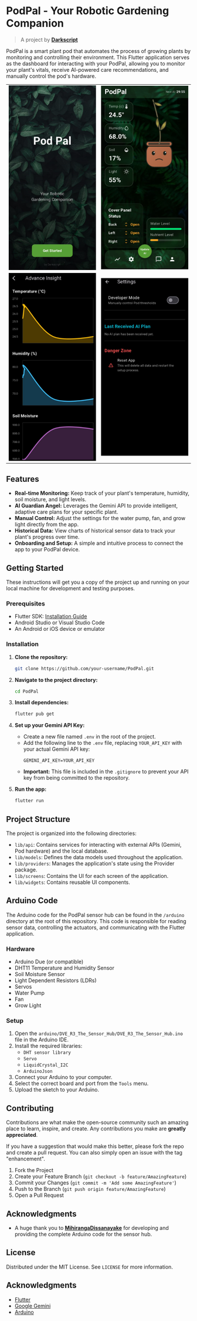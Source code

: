 # PodPal - Your Robotic Gardening Companion

> A project by **[Darkscript](https://github.com/darkscript-dev)**

PodPal is a smart plant pod that automates the process of growing plants by monitoring and controlling their environment. This Flutter application serves as the dashboard for interacting with your PodPal, allowing you to monitor your plant's vitals, receive AI-powered care recommendations, and manually control the pod's hardware.

<table>
  <tr>
    <td><img src="./screenshots/loading_screen.png" alt="Home Screen" width="250"/></td>
    <td><img src="./screenshots/home_screen.png" alt="Charts Screen" width="250"/></td>
  </tr>
  <tr>
    <td><img src="./screenshots/charts_screen.png" alt="Profile Screen" width="250"/></td>
    <td><img src="./screenshots/settings_screen.png" alt="Settings Screen" width="250"/></td>
  </tr>
</table>

## Features

*   **Real-time Monitoring:** Keep track of your plant's temperature, humidity, soil moisture, and light levels.
*   **AI Guardian Angel:** Leverages the Gemini API to provide intelligent, adaptive care plans for your specific plant.
*   **Manual Control:** Adjust the settings for the water pump, fan, and grow light directly from the app.
*   **Historical Data:** View charts of historical sensor data to track your plant's progress over time.
*   **Onboarding and Setup:** A simple and intuitive process to connect the app to your PodPal device.

## Getting Started

These instructions will get you a copy of the project up and running on your local machine for development and testing purposes.

### Prerequisites

*   Flutter SDK: [Installation Guide](https://flutter.dev/docs/get-started/install)
*   Android Studio or Visual Studio Code
*   An Android or iOS device or emulator

### Installation

1.  **Clone the repository:**
    ```bash
    git clone https://github.com/your-username/PodPal.git
    ```
2.  **Navigate to the project directory:**
    ```bash
    cd PodPal
    ```
3.  **Install dependencies:**
    ```bash
    flutter pub get
    ```
4.  **Set up your Gemini API Key:**
    *   Create a new file named `.env` in the root of the project.
    *   Add the following line to the `.env` file, replacing `YOUR_API_KEY` with your actual Gemini API key:
        ```
        GEMINI_API_KEY=YOUR_API_KEY
        ```
    *   **Important:** This file is included in the `.gitignore` to prevent your API key from being committed to the repository.

5.  **Run the app:**
    ```bash
    flutter run
    ```

## Project Structure

The project is organized into the following directories:

*   `lib/api`: Contains services for interacting with external APIs (Gemini, Pod hardware) and the local database.
*   `lib/models`: Defines the data models used throughout the application.
*   `lib/providers`: Manages the application's state using the Provider package.
*   `lib/screens`: Contains the UI for each screen of the application.
*   `lib/widgets`: Contains reusable UI components.

## Arduino Code

The Arduino code for the PodPal sensor hub can be found in the `/arduino` directory at the root of this repository. This code is responsible for reading sensor data, controlling the actuators, and communicating with the Flutter application.

### Hardware

*   Arduino Due (or compatible)
*   DHT11 Temperature and Humidity Sensor
*   Soil Moisture Sensor
*   Light Dependent Resistors (LDRs)
*   Servos
*   Water Pump
*   Fan
*   Grow Light

### Setup

1.  Open the `arduino/DVE_R3_The_Sensor_Hub/DVE_R3_The_Sensor_Hub.ino` file in the Arduino IDE.
2.  Install the required libraries:
    *   `DHT sensor library`
    *   `Servo`
    *   `LiquidCrystal_I2C`
    *   `ArduinoJson`
3.  Connect your Arduino to your computer.
4.  Select the correct board and port from the `Tools` menu.
5.  Upload the sketch to your Arduino.

## Contributing

Contributions are what make the open-source community such an amazing place to learn, inspire, and create. Any contributions you make are **greatly appreciated**.

If you have a suggestion that would make this better, please fork the repo and create a pull request. You can also simply open an issue with the tag "enhancement".

1.  Fork the Project
2.  Create your Feature Branch (`git checkout -b feature/AmazingFeature`)
3.  Commit your Changes (`git commit -m 'Add some AmazingFeature'`)
4.  Push to the Branch (`git push origin feature/AmazingFeature`)
5.  Open a Pull Request

## Acknowledgments

*   A huge thank you to **[MihirangaDissanayake](https://github.com/MihirangaDissanayake)** for developing and providing the complete Arduino code for the sensor hub.

## License

Distributed under the MIT License. See `LICENSE` for more information.

## Acknowledgments

*   [Flutter](https://flutter.dev/)
*   [Google Gemini](https://ai.google.dev/)
*   [Arduino](https://www.arduino.cc/)